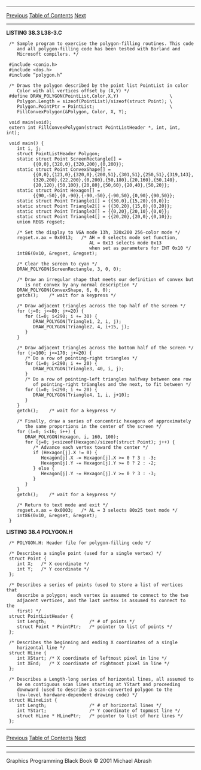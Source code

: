   ------------------------ --------------------------------- --------------------
  [Previous](38-02.html)   [Table of Contents](index.html)   [Next](38-04.html)
  ------------------------ --------------------------------- --------------------

**LISTING 38.3 L38-3.C**

     /* Sample program to exercise the polygon-filling routines. This code
        and all polygon-filling code has been tested with Borland and
        Microsoft compilers. */

     #include <conio.h>
     #include <dos.h>
     #include “polygon.h”

     /* Draws the polygon described by the point list PointList in color
        Color with all vertices offset by (X,Y) */
     #define DRAW_POLYGON(PointList,Color,X,Y)                   \
        Polygon.Length = sizeof(PointList)/sizeof(struct Point); \
        Polygon.PointPtr = PointList;                            \
        FillConvexPolygon(&Polygon, Color, X, Y);
       
     void main(void);
     extern int FillConvexPolygon(struct PointListHeader *, int, int, int);

     void main() {
        int i, j;
        struct PointListHeader Polygon;
        static struct Point ScreenRectangle[] =
              {{0,0},{320,0},{320,200},{0,200}};
        static struct Point ConvexShape[] =
              {{0,0},{121,0},{320,0},{200,51},{301,51},{250,51},{319,143},
              {320,200},{22,200},{0,200},{50,180},{20,160},{50,140},
              {20,120},{50,100},{20,80},{50,60},{20,40},{50,20}};
        static struct Point Hexagon[] =
              {{90,-50},{0,-90},{-90,-50},{-90,50},{0,90},{90,50}};
        static struct Point Triangle1[] = {{30,0},{15,20},{0,0}};
        static struct Point Triangle2[] = {{30,20},{15,0},{0,20}};
        static struct Point Triangle3[] = {{0,20},{20,10},{0,0}};
        static struct Point Triangle4[] = {{20,20},{20,0},{0,10}};
        union REGS regset;

        /* Set the display to VGA mode 13h, 320x200 256-color mode */
        regset.x.ax = 0x0013;   /* AH = 0 selects mode set function,
                                   AL = 0x13 selects mode 0x13
                                   when set as parameters for INT 0x10 */
        int86(0x10, &regset, &regset);

        /* Clear the screen to cyan */
        DRAW_POLYGON(ScreenRectangle, 3, 0, 0);

        /* Draw an irregular shape that meets our definition of convex but
           is not convex by any normal description */
        DRAW_POLYGON(ConvexShape, 6, 0, 0);
        getch();    /* wait for a keypress */

        /* Draw adjacent triangles across the top half of the screen */
        for (j=0; j<=80; j+=20) {
           for (i=0; i<290; i += 30) {
              DRAW_POLYGON(Triangle1, 2, i, j);
              DRAW_POLYGON(Triangle2, 4, i+15, j);
           }
        }

        /* Draw adjacent triangles across the bottom half of the screen */
        for (j=100; j<=170; j+=20) {
           /* Do a row of pointing-right triangles */
           for (i=0; i<290; i += 20) {
              DRAW_POLYGON(Triangle3, 40, i, j);
           }
           /* Do a row of pointing-left triangles halfway between one row
              of pointing-right triangles and the next, to fit between */
           for (i=0; i<290; i += 20) {
              DRAW_POLYGON(Triangle4, 1, i, j+10);
           }
        }
        getch();    /* wait for a keypress */

        /* Finally, draw a series of concentric hexagons of approximately
           the same proportions in the center of the screen */
        for (i=0; i<16; i++) {
           DRAW_POLYGON(Hexagon, i, 160, 100);
           for (j=0; j<sizeof(Hexagon)/sizeof(struct Point); j++) {
              /* Advance each vertex toward the center */
              if (Hexagon[j].X != 0) {
                 Hexagon[j].X -= Hexagon[j].X >= 0 ? 3 : -3;
                 Hexagon[j].Y -= Hexagon[j].Y >= 0 ? 2 : -2;
              } else {
                 Hexagon[j].Y -= Hexagon[j].Y >= 0 ? 3 : -3;
              }
           }
        }
        getch();    /* wait for a keypress */

        /* Return to text mode and exit */
        regset.x.ax = 0x0003;   /* AL = 3 selects 80x25 text mode */
        int86(0x10, &regset, &regset);
     }

**LISTING 38.4 POLYGON.H**

     /* POLYGON.H: Header file for polygon-filling code */

     /* Describes a single point (used for a single vertex) */
     struct Point {
        int X;   /* X coordinate */
        int Y;   /* Y coordinate */
     };

     /* Describes a series of points (used to store a list of vertices that
        describe a polygon; each vertex is assumed to connect to the two
        adjacent vertices, and the last vertex is assumed to connect to the
        first) */
     struct PointListHeader {
        int Length;                /* # of points */
        struct Point * PointPtr;   /* pointer to list of points */
     };

     /* Describes the beginning and ending X coordinates of a single
        horizontal line */
     struct HLine {
        int XStart; /* X coordinate of leftmost pixel in line */
        int XEnd;   /* X coordinate of rightmost pixel in line */
     };

     /* Describes a Length-long series of horizontal lines, all assumed to
        be on contiguous scan lines starting at YStart and proceeding
        downward (used to describe a scan-converted polygon to the
        low-level hardware-dependent drawing code) */
     struct HLineList {
        int Length;                /* # of horizontal lines */
        int YStart;                /* Y coordinate of topmost line */
        struct HLine * HLinePtr;   /* pointer to list of horz lines */
     };

  ------------------------ --------------------------------- --------------------
  [Previous](38-02.html)   [Table of Contents](index.html)   [Next](38-04.html)
  ------------------------ --------------------------------- --------------------

* * * * *

Graphics Programming Black Book © 2001 Michael Abrash
